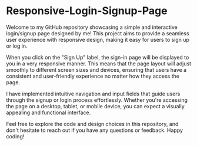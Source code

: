 # Responsive-Login-Signup-Page
Welcome to my GitHub repository showcasing a simple and interactive login/signup page designed by me! This project aims to provide a seamless user experience with responsive design, making it easy for users to sign up or log in.

When you click on the "Sign Up" label, the sign-in page will be displayed to you in a very responsive manner. This means that the page layout will adjust smoothly to different screen sizes and devices, ensuring that users have a consistent and user-friendly experience no matter how they access the page.

I have implemented intuitive navigation and input fields that guide users through the signup or login process effortlessly. Whether you're accessing the page on a desktop, tablet, or mobile device, you can expect a visually appealing and functional interface.

Feel free to explore the code and design choices in this repository, and don't hesitate to reach out if you have any questions or feedback. Happy coding!
